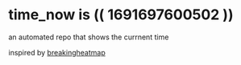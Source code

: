 # time_now is (( 1691697600502 ))

an automated repo that shows the currnent time

inspired by [breakingheatmap](https://github.com/breakingheatmap/breakingheatmap)